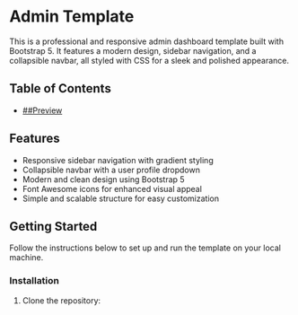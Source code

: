 # Admin Template

This is a professional and responsive admin dashboard template built with Bootstrap 5. It features a modern design, sidebar navigation, and a collapsible navbar, all styled with CSS for a sleek and polished appearance.

## Table of Contents

- [##Preview]((https://moinakbootstrapdashboard.netlify.app/))
## Features

- Responsive sidebar navigation with gradient styling
- Collapsible navbar with a user profile dropdown
- Modern and clean design using Bootstrap 5
- Font Awesome icons for enhanced visual appeal
- Simple and scalable structure for easy customization

## Getting Started

Follow the instructions below to set up and run the template on your local machine.

### Installation

1. Clone the repository:
